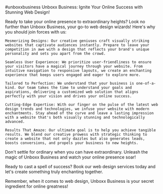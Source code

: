 #unboxxbusiness
Unboxx Business: Ignite Your Online Success with Stunning Web Design!

Ready to take your online presence to extraordinary heights? Look no further than Unboxx Business, your go-to web design wizards! Here's why you should join forces with us:

    Mesmerizing Designs: Our creative geniuses craft visually striking websites that captivate audiences instantly. Prepare to leave your competition in awe with a design that reflects your brand's unique personality and sets you apart from the crowd.

    Seamless User Experience: We prioritize user-friendliness to ensure your visitors have a magical journey through your website. From intuitive navigation to responsive layouts, we create an enchanting experience that keeps users engaged and eager to explore more.

    Tailored to Perfection: We understand that your business is one-of-a-kind. Our team takes the time to understand your goals and aspirations, delivering a customized web solution that aligns perfectly with your vision and drives your online success.

    Cutting-Edge Expertise: With our finger on the pulse of the latest web design trends and technologies, we infuse your website with modern enchantments. Stay ahead of the curve and leave a lasting impression with a website that's both visually stunning and technologically advanced.

    Results That Amaze: Our ultimate goal is to help you achieve tangible results. We blend our creative prowess with strategic thinking to create a website that not only dazzles but also generates leads, boosts conversions, and propels your business to new heights.

Don't settle for ordinary when you can have extraordinary. Unleash the magic of Unboxx Business and watch your online presence soar!

Ready to cast a spell of success? Book our web design services today and let's create something truly enchanting together.

Remember, when it comes to web design, Unboxx Business is your secret ingredient for online greatness!
